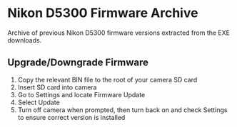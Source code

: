 # Nikon D5300 Firmware Archive

Archive of previous Nikon D5300 firmware versions extracted from the EXE downloads.

## Upgrade/Downgrade Firmware

1. Copy the relevant BIN file to the root of your camera SD card
2. Insert SD card into camera
3. Go to Settings and locate Firmware Update
4. Select Update
5. Turn off camera when prompted, then turn back on and check Settings to ensure correct version is installed

